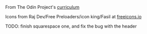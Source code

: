 From The Odin Project's [curriculum](http://www.theodinproject.com/courses/web-development-101/lessons/html-css)

Icons from Raj Dev/Free Preloaders/icon king/Fasil at [freeicons.io](https://freeicons.io)


TODO:
finish squarespace one,
and fix the bug with the header
